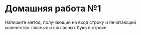 # Домашняя работа №1
Напишите метод, получающий на вход строку и печатающий количество гласных и согласных букв в строке.